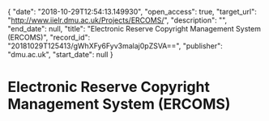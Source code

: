 {
  "date": "2018-10-29T12:54:13.149930", 
  "open_access": true, 
  "target_url": "http://www.iielr.dmu.ac.uk/Projects/ERCOMS/", 
  "description": "", 
  "end_date": null, 
  "title": "Electronic Reserve Copyright Management System (ERCOMS)", 
  "record_id": "20181029T125413/gWhXFy6Fyv3malaj0pZSVA==", 
  "publisher": "dmu.ac.uk", 
  "start_date": null
}

# Electronic Reserve Copyright Management System (ERCOMS)

